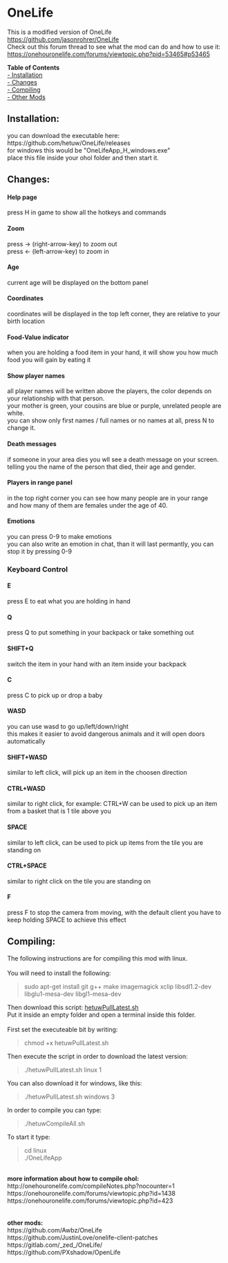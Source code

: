 # OneLife

This is a modified version of OneLife https://github.com/jasonrohrer/OneLife<br>
Check out this forum thread to see what the mod can do and how to use it: https://onehouronelife.com/forums/viewtopic.php?pid=53465#p53465
<br>

<b>Table of Contents</b><br>
[- Installation](#heading-installation)<br>
[- Changes](#heading-changes)<br>
[- Compiling](#heading-compiling)<br>
[- Other Mods](#heading-other-mods)<br>

<h2 id="heading-installation">Installation:</h2>
you can download the executable here: https://github.com/hetuw/OneLife/releases<br>
for windows this would be "OneLifeApp_H_windows.exe"<br>
place this file inside your ohol folder and then start it.

<h2 id="heading-changes">Changes:</h2>
<h4>Help page</h2>
press H in game to show all the hotkeys and commands

#### Zoom
press -> (right-arrow-key) to zoom out <br>
press <- (left-arrow-key) to zoom in

#### Age
current age will be displayed on the bottom panel

#### Coordinates
coordinates will be displayed in the top left corner, they are relative to your birth location

#### Food-Value indicator
when you are holding a food item in your hand, it will show you how much food you will gain by eating it

#### Show player names
all player names will be written above the players, the color depends on your relationship with that person.<br>
your mother is green, your cousins are blue or purple, unrelated people are white.<br>
you can show only first names / full names or no names at all, press N to change it.

#### Death messages
if someone in your area dies you wll see a death message on your screen.<br>
telling you the name of the person that died, their age and gender.

#### Players in range panel
in the top right corner you can see how many people are in your range<br>
and how many of them are females under the age of 40.

#### Emotions
you can press 0-9 to make emotions<br>
you can also write an emotion in chat, than it will last permantly, you can stop it by pressing 0-9

### Keyboard Control

#### E
press E to eat what you are holding in hand

#### Q
press Q to put something in your backpack or take something out

#### SHIFT+Q
switch the item in your hand with an item inside your backpack

#### C
press C to pick up or drop a baby

#### WASD
you can use wasd to go up/left/down/right<br>
this makes it easier to avoid dangerous animals and it will open doors automatically 

#### SHIFT+WASD 
similar to left click, will pick up an item in the choosen direction

#### CTRL+WASD
similar to right click, for example: CTRL+W can be used to pick up an item from a basket that is 1 tile above you

#### SPACE
similar to left click, can be used to pick up items from the tile you are standing on

#### CTRL+SPACE
similar to right click on the tile you are standing on

#### F
press F to stop the camera from moving, with the default client you have to keep holding SPACE to achieve this effect

<h2 id="heading-compiling">Compiling:</h2>
The following instructions are for compiling this mod with linux.<br>
<br>
You will need to install the following:
<blockquote>
sudo apt-get install git g++ make imagemagick xclip libsdl1.2-dev libglu1-mesa-dev libgl1-mesa-dev
</blockquote>
Then download this script: <a href="https://raw.githubusercontent.com/hetuw/OneLife/master/scripts/hetuwScripts/hetuwPullLatest.sh">hetuwPullLatest.sh</a><br>
Put it inside an empty folder and open a terminal inside this folder.<br><br>
First set the executeable bit by writing:<br>
<blockquote>
chmod +x hetuwPullLatest.sh
</blockquote>
Then execute the script in order to download the latest version:<br>
<blockquote>
./hetuwPullLatest.sh linux 1
</blockquote>
You can also download it for windows, like this:<br>
<blockquote>
./hetuwPullLatest.sh windows 3
</blockquote>
In order to compile you can type:
<blockquote>
./hetuwCompileAll.sh
</blockquote>
To start it type:
<blockquote>
cd linux<br>
./OneLifeApp
</blockquote>
<br>
<b>more information about how to compile ohol:</b><br>
http://onehouronelife.com/compileNotes.php?nocounter=1<br>
https://onehouronelife.com/forums/viewtopic.php?id=1438<br>
https://onehouronelife.com/forums/viewtopic.php?id=423<br>
<br><br><a id="heading-other-mods"><b>other mods:</b></a><br>
https://github.com/Awbz/OneLife<br>
https://github.com/JustinLove/onelife-client-patches<br>
https://gitlab.com/_zed_/OneLife/<br>
https://github.com/PXshadow/OpenLife<br>
